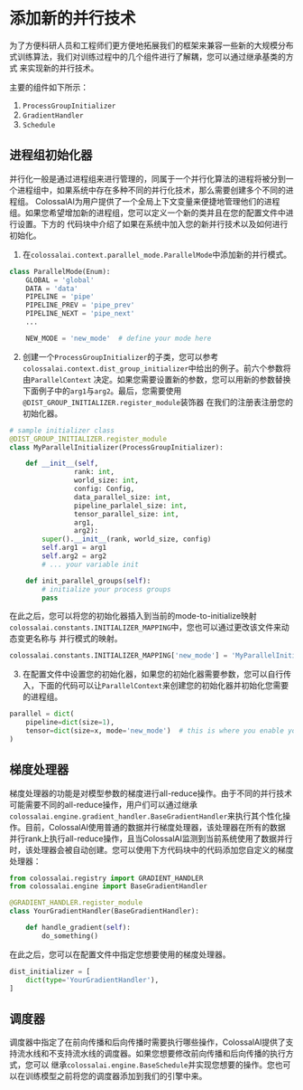 # 添加新的并行技术

为了方便科研人员和工程师们更方便地拓展我们的框架来兼容一些新的大规模分布式训练算法，我们对训练过程中的几个组件进行了解耦，您可以通过继承基类的方式
来实现新的并行技术。

主要的组件如下所示：

1. `ProcessGroupInitializer`
2. `GradientHandler`
3. `Schedule`

## 进程组初始化器

并行化一般是通过进程组来进行管理的，同属于一个并行化算法的进程将被分到一个进程组中，如果系统中存在多种不同的并行化技术，那么需要创建多个不同的进程组。
ColossalAI为用户提供了一个全局上下文变量来便捷地管理他们的进程组。如果您希望增加新的进程组，您可以定义一个新的类并且在您的配置文件中进行设置。下方的
代码块中介绍了如果在系统中加入您的新并行技术以及如何进行初始化。

1. 在`colossalai.context.parallel_mode.ParallelMode`中添加新的并行模式。
```python
class ParallelMode(Enum):
    GLOBAL = 'global'
    DATA = 'data'
    PIPELINE = 'pipe'
    PIPELINE_PREV = 'pipe_prev'
    PIPELINE_NEXT = 'pipe_next'
    ...

    NEW_MODE = 'new_mode'  # define your mode here
```

2. 创建一个`ProcessGroupInitializer`的子类，您可以参考`colossalai.context.dist_group_initializer`中给出的例子。前六个参数将由`ParallelContext`
决定。如果您需要设置新的参数，您可以用新的参数替换下面例子中的`arg1`与`arg2`。最后，您需要使用`@DIST_GROUP_INITIALIZER.register_module`装饰器
在我们的注册表注册您的初始化器。
```python
# sample initializer class
@DIST_GROUP_INITIALIZER.register_module
class MyParallelInitializer(ProcessGroupInitializer):

    def __init__(self,
                rank: int,
                world_size: int,
                config: Config,
                data_parallel_size: int,
                pipeline_parlalel_size: int,
                tensor_parallel_size: int,
                arg1,
                arg2):
        super().__init__(rank, world_size, config)
        self.arg1 = arg1
        self.arg2 = arg2
        # ... your variable init

    def init_parallel_groups(self):
        # initialize your process groups
        pass
```

在此之后，您可以将您的初始化器插入到当前的mode-to-initialize映射`colossalai.constants.INITIALIZER_MAPPING`中，您也可以通过更改该文件来动态变更名称与
并行模式的映射。

```python
colossalai.constants.INITIALIZER_MAPPING['new_mode'] = 'MyParallelInitializer'
```

3. 在配置文件中设置您的初始化器，如果您的初始化器需要参数，您可以自行传入，下面的代码可以让`ParallelContext`来创建您的初始化器并初始化您需要的进程组。

```python
parallel = dict(
    pipeline=dict(size=1),
    tensor=dict(size=x, mode='new_mode')  # this is where you enable your new parallel mode
)
```

## 梯度处理器

梯度处理器的功能是对模型参数的梯度进行all-reduce操作。由于不同的并行技术可能需要不同的all-reduce操作，用户们可以通过继承
`colossalai.engine.gradient_handler.BaseGradientHandler`来执行其个性化操作。目前，ColossalAI使用普通的数据并行梯度处理器，该处理器在所有的数据
并行rank上执行all-reduce操作，且当ColossalAI监测到当前系统使用了数据并行时，该处理器会被自动创建。您可以使用下方代码块中的代码添加您自定义的梯度处理器：

```python
from colossalai.registry import GRADIENT_HANDLER
from colossalai.engine import BaseGradientHandler

@GRADIENT_HANDLER.register_module
class YourGradientHandler(BaseGradientHandler):

    def handle_gradient(self):
        do_something()

```

在此之后，您可以在配置文件中指定您想要使用的梯度处理器。

```python
dist_initializer = [
    dict(type='YourGradientHandler'),
]
```

## 调度器

调度器中指定了在前向传播和后向传播时需要执行哪些操作，ColossalAI提供了支持流水线和不支持流水线的调度器。如果您想要修改前向传播和后向传播的执行方式，您可以
继承`colossalai.engine.BaseSchedule`并实现您想要的操作。您也可以在训练模型之前将您的调度器添加到我们的引擎中来。
